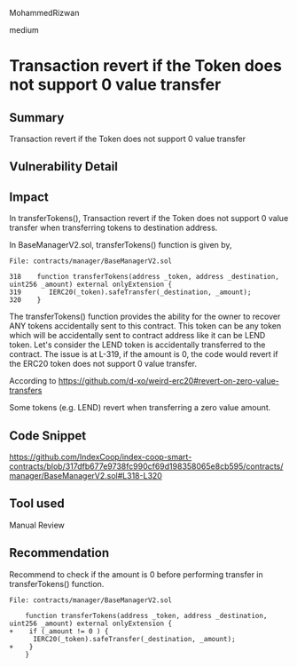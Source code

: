 MohammedRizwan

medium

# Transaction revert if the Token does not support 0 value transfer

## Summary
Transaction revert if the Token does not support 0 value transfer

## Vulnerability Detail
## Impact
In transferTokens(), Transaction revert if the Token does not support 0 value transfer when transferring tokens to destination address.

In BaseManagerV2.sol, transferTokens() function is given by,

```solidity
File: contracts/manager/BaseManagerV2.sol

318    function transferTokens(address _token, address _destination, uint256 _amount) external onlyExtension {
319       IERC20(_token).safeTransfer(_destination, _amount);
320    }
```
The transferTokens() function provides the ability for the owner to recover ANY tokens accidentally sent to this contract. This token can be any token which will be accidentally sent to contract address like it can be LEND token. Let's consider the LEND token is accidentally transferred to the contract. The issue is at L-319, if the amount is 0, the code would revert if the ERC20 token does not support 0 value transfer.

According to https://github.com/d-xo/weird-erc20#revert-on-zero-value-transfers

Some tokens (e.g. LEND) revert when transferring a zero value amount.

## Code Snippet
https://github.com/IndexCoop/index-coop-smart-contracts/blob/317dfb677e9738fc990cf69d198358065e8cb595/contracts/manager/BaseManagerV2.sol#L318-L320

## Tool used
Manual Review

## Recommendation
Recommend to check if the amount is 0 before performing transfer in transferTokens() function.

```solidity
File: contracts/manager/BaseManagerV2.sol

    function transferTokens(address _token, address _destination, uint256 _amount) external onlyExtension {
+    if (_amount != 0 ) {
      IERC20(_token).safeTransfer(_destination, _amount);
+    }
    }
```